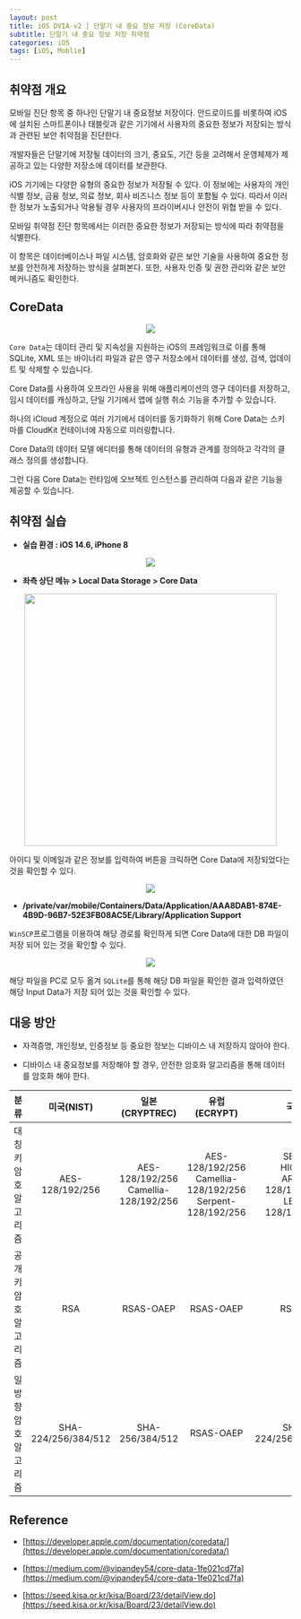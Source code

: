 ```yaml
---
layout: post
title: iOS DVIA-v2 | 단말기 내 중요 정보 저장 (CoreData)
subtitle: 단말기 내 중요 정보 저장 취약점
categories: iOS
tags: [iOS, Moblie]
---
```


## 취약점 개요

모바일 진단 항목 중 하나인 단말기 내 중요정보 저장이다. 안드로이드를 비롯하여 iOS에 설치된 스마트폰이나 태블릿과 같은 기기에서 사용자의 중요한 정보가 저장되는 방식과 관련된 보안 취약점을 진단한다.

개발자들은 단말기에 저장될 데이터의 크기, 중요도, 기간 등을 고려해서 운영체제가 제공하고 있는 다양한 저장소에 데이터를 보관한다.

iOS 기기에는 다양한 유형의 중요한 정보가 저장될 수 있다. 이 정보에는 사용자의 개인 식별 정보, 금융 정보, 의료 정보, 회사 비즈니스 정보 등이 포함될 수 있다. 따라서 이러한 정보가 노출되거나 악용될 경우 사용자의 프라이버시나 안전이 위협 받을 수 있다.

모바일 취약점 진단 항목에서는 이러한 중요한 정보가 저장되는 방식에 따라 취약점을 식별한다. 

이 항목은 데이터베이스나 파일 시스템, 암호화와 같은 보안 기술을 사용하여 중요한 정보를 안전하게 저장하는 방식을 살펴본다. 또한, 사용자 인증 및 권한 관리와 같은 보안 메커니즘도 확인한다.

## CoreData

<p align="center">
<img src ="https://github.com/peoplstar/peoplstar.github.io/assets/78135526/621832a8-4539-4675-909b-be4c2c86ab70">
</p>

`Core Data`는 데이터 관리 및 지속성을 지원하는 iOS의 프레임워크로 이를 통해 SQLite, XML 또는 바이너리 파일과 같은 영구 저장소에서 데이터를 생성, 검색, 업데이트 및 삭제할 수 있습니다.

Core Data를 사용하여 오프라인 사용을 위해 애플리케이션의 영구 데이터를 저장하고, 임시 데이터를 캐싱하고, 단일 기기에서 앱에 실행 취소 기능을 추가할 수 있습니다. 

하나의 iCloud 계정으로 여러 기기에서 데이터를 동기화하기 위해 Core Data는 스키마를 CloudKit 컨테이너에 자동으로 미러링합니다.

Core Data의 데이터 모델 에디터를 통해 데이터의 유형과 관계를 정의하고 각각의 클래스 정의를 생성합니다.

그런 다음 Core Data는 런타임에 오브젝트 인스턴스를 관리하여 다음과 같은 기능을 제공할 수 있습니다.

## 취약점 실습

* **실습 환경 : iOS 14.6, iPhone 8**

<p align="center">
<img src ="https://github.com/peoplstar/peoplstar.github.io/assets/78135526/210b2789-38c1-43b7-bbd8-6c9fb23d3396">
</p>

* **좌측 상단 메뉴 > Local Data Storage > Core Data**

<p align="center">
<img src ="https://github.com/peoplstar/peoplstar.github.io/assets/78135526/4e2c819a-73fd-459a-a96c-98bfcd0f7dfa" width = 450>
</p>

아이디 및 이메일과 같은 정보를 입력하여 버튼을 크릭하면 Core Data에 저장되었다는 것을 확인할 수 있다.

<p align="center">
<img src ="https://github.com/peoplstar/peoplstar.github.io/assets/78135526/884f6fa2-ca56-40db-b730-1f9d081f2916">
</p>

* **/private/var/mobile/Containers/Data/Application/AAA8DAB1-874E-4B9D-96B7-52E3FB08AC5E/Library/Application Support**

`WinSCP`프로그램을 이용하여 해당 경로를 확인하게 되면 Core Data에 대한 DB 파일이 저장 되어 있는 것을 확인할 수 있다.

<p align="center">
<img src ="https://github.com/peoplstar/peoplstar.github.io/assets/78135526/89862188-de5b-4a7f-a5fe-23d1ce05a110">
</p>

해당 파일을 PC로 모두 옮겨 `SQLite`를 통해 해당 DB 파일을 확인한 결과 입력하였던 해당 Input Data가 저장 되어 있는 것을 확인할 수 있다.

## 대응 방안

* 자격증명, 개인정보, 인증정보 등 중요한 정보는 디바이스 내 저장하지 않아야 한다.

* 디바이스 내 중요정보를 저장해야 할 경우, 안전한 암호화 알고리즘을 통해 데이터를 암호화 해야 한다.

|  **분류**     |   **미국(NIST)**   |     **일본(CRYPTREC)**   | **유럽(ECRYPT)** |      **국내**    | 
|:--------:|:--------------:|:-------------------:|:-------------------:|:-----------------:|
| 대칭키 암호 알고리즘 |  AES-128/192/256     |   AES-128/192/256<br>Camellia-128/192/256    | AES-128/192/256<br>Camellia-128/192/256<br>Serpent-128/192/256 | SEED<br>HIGHT<br>ARIA-128/192/256<br>LEA-128/192/256 |
| 공개키 암호 알고리즘 |           RSA        |   RSAS-OAEP   |  RSAS-OAEP  | RSAES |
| 일방향 암호 알고리즘 |  SHA-224/256/384/512 |   SHA-256/384/512  | RSAS-OAEP | SHA-224/256/384/512 |

## Reference

* [https://developer.apple.com/documentation/coredata/](https://developer.apple.com/documentation/coredata/)

* [https://medium.com/@vipandey54/core-data-1fe021cd7fa](https://medium.com/@vipandey54/core-data-1fe021cd7fa)

* [https://seed.kisa.or.kr/kisa/Board/23/detailView.do](https://seed.kisa.or.kr/kisa/Board/23/detailView.do)